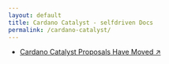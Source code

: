 ```yaml
---
layout: default
title: Cardano Catalyst - selfdriven Docs
permalink: /cardano-catalyst/
---
```


- [Cardano Catalyst Proposals Have Moved ↗](https://energy.selfdriven.foundation/cardano-catalyst)
